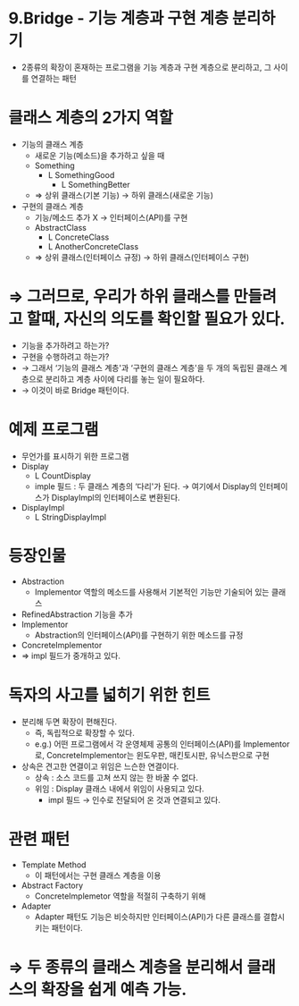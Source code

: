 9.Bridge - 기능 계층과 구현 계층 분리하기
===
- 2종류의 확장이 혼재하는 프로그램을 기능 계층과 구현 계층으로 분리하고, 그 사이를 연결하는 패턴


# 클래스 계층의 2가지 역할
- 기능의 클래스 계층
    - 새로운 기능(메소드)을 추가하고 싶을 때
    - Something
        - L SomethingGood
            - L SomethingBetter
    - ⇒ 상위 클래스(기본 기능) → 하위 클래스(새로운 기능)
- 구현의 클래스 계층
    - 기능/메소드 추가 X → 인터페이스(API)를 구현
    - AbstractClass
        - L ConcreteClass
        - L AnotherConcreteClass
    - ⇒ 상위 클래스(인터페이스 규정) → 하위 클래스(인터페이스 구현)

# ⇒ 그러므로, 우리가 하위 클래스를 만들려고 할때, 자신의 의도를 확인할 필요가 있다.
- 기능을 추가하려고 하는가? 
- 구현을 수행하려고 하는가? 
- → 그래서 ‘기능의 클래스 계층'과 ‘구현의 클래스 계층'을 두 개의 독립된 클래스 계층으로 분리하고 계층 사이에 다리를 놓는 일이 필요하다.
- → 이것이 바로 Bridge 패턴이다.

# 예제 프로그램 
- 무언가를 표시하기 위한 프로그램
- Display
    - L CountDisplay
    - imple 필드 : 두 클래스 계층의 ‘다리'가 된다. → 여기에서 Display의 인터페이스가 DisplayImpl의 인터페이스로 변환된다.
- DisplayImpl
    - L StringDisplayImpl

# 등장인물
- Abstraction
    - Implementor 역할의 메소드를 사용해서 기본적인 기능만 기술되어 있는 클래스
- RefinedAbstraction
    기능을 추가
- Implementor
    - Abstraction의 인터페이스(API)를 구현하기 위한 메소드를 규정
- ConcreteImplementor
- ⇒ impl 필드가 중개하고 있다.

# 독자의 사고를 넓히기 위한 힌트
- 분리해 두면 확장이 편해진다.
    - 즉, 독립적으로 확장할 수 있다.
    - e.g.) 어떤 프로그램에서 각 운영체제 공통의 인터페이스(API)를 Implementor로, ConcreteImplementor는 윈도우판, 매킨토시판, 유닉스판으로 구현
- 상속은 견고한 연결이고 위임은 느슨한 연결이다.
    - 상속 : 소스 코드를 고쳐 쓰지 않는 한 바꿀 수 없다.
    - 위임 : Display 클래스 내에서 위임이 사용되고 있다. 
        - impl 필드 → 인수로 전달되어 온 것과 연결되고 있다.

# 관련 패턴
- Template Method
    - 이 패턴에서는 구현 클래스 계층을 이용
- Abstract Factory
    - ConcreteImplemetor 역할을 적절히 구축하기 위해
- Adapter
    - Adapter 패턴도 기능은 비슷하지만 인터페이스(API)가 다른 클래스를 결합시키는 패턴이다.

# ⇒ 두 종류의 클래스 계층을 분리해서 클래스의 확장을 쉽게 예측 가능.
